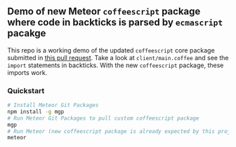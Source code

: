 ## Demo of new Meteor `coffeescript` package where code in backticks is parsed by `ecmascript` pacakge

This repo is a working demo of the updated `coffeescript` core package submitted in [this pull request](https://github.com/meteor/meteor/pull/6691). Take a look at `client/main.coffee` and see the `import` statements in backticks. With the new `coffeescript` package, these imports work.

### Quickstart

```bash
# Install Meteor Git Packages
npm install -g mgp
# Run Meteor Git Packages to pull custom coffeescript package
mgp
# Run Meteor (new coffeescript package is already expected by this project)
meteor
```
